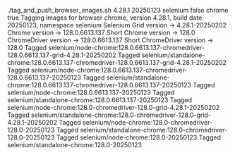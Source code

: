 ./tag_and_push_browser_images.sh 4.28.1 20250123 selenium false chrome true
Tagging images for browser chrome, version 4.28.1, build date 20250123, namespace selenium
Selenium Grid version -> 4.28.1-20250202
Chrome version -> 128.0.6613.137
Short Chrome version -> 128.0
ChromeDriver version -> 128.0.6613.137
Short ChromeDriver version -> 128.0
Tagged selenium/node-chrome:128.0.6613.137-chromedriver-128.0.6613.137-grid-4.28.1-20250202
Tagged selenium/standalone-chrome:128.0.6613.137-chromedriver-128.0.6613.137-grid-4.28.1-20250202
Tagged selenium/node-chrome:128.0.6613.137-chromedriver-128.0.6613.137-20250123
Tagged selenium/standalone-chrome:128.0.6613.137-chromedriver-128.0.6613.137-20250123
Tagged selenium/node-chrome:128.0.6613.137-20250123
Tagged selenium/standalone-chrome:128.0.6613.137-20250123
Tagged selenium/node-chrome:128.0-chromedriver-128.0-grid-4.28.1-20250202
Tagged selenium/standalone-chrome:128.0-chromedriver-128.0-grid-4.28.1-20250202
Tagged selenium/node-chrome:128.0-chromedriver-128.0-20250123
Tagged selenium/standalone-chrome:128.0-chromedriver-128.0-20250123
Tagged selenium/node-chrome:128.0-20250123
Tagged selenium/standalone-chrome:128.0-20250123
